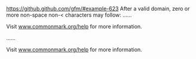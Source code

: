 https://github.github.com/gfm/#example-623
After a valid domain, zero or more non-space non-< characters may follow:
......

Visit www.commonmark.org/help for more information.

......

<p data-sourcepos="1:1-1:51">Visit <a data-sourcepos="1:7-1:29" href="http://www.commonmark.org/help">www.commonmark.org/help</a> for more information.</p>
